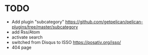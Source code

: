 # TODO

- Add plugin "subcategory" https://github.com/getpelican/pelican-plugins/tree/master/subcategory
- add Rss/Atom
- activate search
- switched from Disqus to ISSO https://posativ.org/isso/ 
- 404 page
